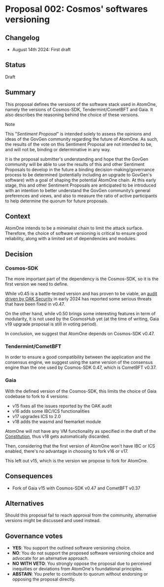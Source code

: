 # Proposal 002: Cosmos' softwares versioning

## Changelog

* August 14th 2024: First draft

## Status

Draft

## Summary

This proposal defines the versions of the software stack used in AtomOne,
namely the versions of Cosmos-SDK, Tendermint/CometBFT and Gaia. It also
describes the reasoning behind the choice of these versions.

> [!NOTE]
> This "*Sentiment Proposal*" is intended solely to assess the opinions and
> ideas of the GovGen community regarding the future of AtomOne.
> As such, the results of the vote on this Sentiment Proposal are not intended 
> to be, and will not be, binding or determinative in any way.
> 
> It is the proposal submitter's understanding and hope that the GovGen
> community will be able to use the results of this and other Sentiment
> Proposals to develop in the future a binding decision-making/governance
> process to be determined (potentially including an upgrade to GovGen's
> software) with a goal of shaping the potential AtomOne chain. At this early
> stage, this and other Sentiment Proposals are anticipated to be introduced
> with an intention to better understand the GovGen community’s general
> preferences and views, and also to measure the ratio of active participants
> to help determine the quorum for future proposals.

## Context

AtomOne intends to be a minimalist chain to limit the attack surface.
Therefore, the choice of software versioning is critical to ensure good
reliability, along with a limited set of dependencies and modules.

## Decision

### Cosmos-SDK

The more important part of the dependency is the Cosmos-SDK, so it is the first
version we need to define.

While v0.45 is a battle-tested version and has proven to be viable, an [audit
driven by OAK Security][audit] in early 2024 has reported some serious threats
that have been fixed in v0.47. 

On the other hand, while v0.50 brings some interesting features in term of
modularity, it is not used by the CosmosHub yet (at the time of writing,
Gaia v19 upgrade proposal is still in voting period).

In conclusion, we suggest that AtomOne depends on Cosmos-SDK v0.47.

### Tendermint/CometBFT

In order to ensure a good compatibility between the application and the
consensus engine, we suggest using the same version of the consensus engine
than the one used by Cosmos-SDK 0.47, which is CometBFT v0.37.

### Gaia

With the defined version of the Cosmos-SDK, this limits the choice of Gaia
codebase to fork to 4 versions:

- v15 fixes all the issues reported by the OAK audit
- v16 adds some IBC/ICS functionalities
- v17 upgrades ICS to 2.0
- v18 adds the wasmd and feemarket module

AtomOne will not have any VM functionality as
specified in the draft of the [Constitution], thus v18 gets automatically discarded.

Then, considering that the first version of AtomOne won't have IBC or ICS
enabled, there's no advantage in choosing to fork v16 or v17.

This left out v15, which is the version we propose to fork for AtomOne.

## Consequences

* Fork of Gaia v15 with Cosmos-SDK v0.47 and CometBFT v0.37

## Alternatives

Should this proposal fail to reach approval from the community, alternative
versions might be discussed and used instead. 

## Governance votes

* **YES**: You support the outlined software versioning choice.
* **NO**: You do not support the proposed software versioning choice and
  advocate for an alternative approach.
* **NO WITH VETO**: You strongly oppose the proposal due to perceived
  inequities or deviations from AtomOne's foundational principles.
* **ABSTAIN**: You prefer to contribute to quorum without endorsing or opposing
  the proposal directly.

[audit]: https://github.com/oak-security/audit-reports/blob/main/Cosmos%20SDK/2024-01-23%20Audit%20Report%20-%20Cosmos%20SDK%20v1.0.pdf
[Constitution]: https://github.com/atomone-hub/genesis/blob/main/CONSTITUTION.md#article-4b-the-implementation
